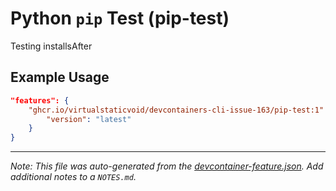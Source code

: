 
# Python `pip` Test (pip-test)

Testing installsAfter

## Example Usage

```json
"features": {
    "ghcr.io/virtualstaticvoid/devcontainers-cli-issue-163/pip-test:1": {
        "version": "latest"
    }
}
```





---

_Note: This file was auto-generated from the [devcontainer-feature.json](https://github.com/virtualstaticvoid/devcontainers-cli-issue-163/blob/main/src/pip-test/devcontainer-feature.json).  Add additional notes to a `NOTES.md`._
